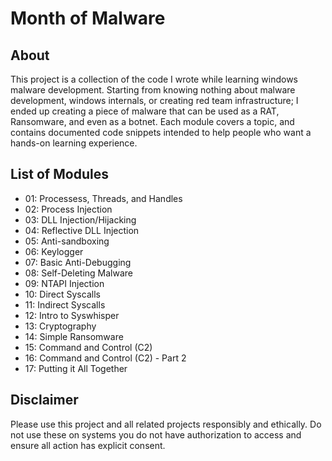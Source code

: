 # Month of Malware 
## About
This project is a collection of the code I wrote while learning windows malware development. Starting from knowing nothing about malware development, windows internals, or creating red team infrastructure; I ended up creating a piece of malware that can be used as a RAT, Ransomware, and even as a botnet. Each module covers a topic, and contains documented code snippets intended to help people who want a hands-on learning experience. 

## List of Modules
- 01: Processess, Threads, and Handles
- 02: Process Injection
- 03: DLL Injection/Hijacking
- 04: Reflective DLL Injection
- 05: Anti-sandboxing
- 06: Keylogger
- 07: Basic Anti-Debugging
- 08: Self-Deleting Malware
- 09: NTAPI Injection
- 10: Direct Syscalls
- 11: Indirect Syscalls
- 12: Intro to Syswhisper
- 13: Cryptography
- 14: Simple Ransomware
- 15: Command and Control (C2)
- 16: Command and Control (C2) - Part 2
- 17: Putting it All Together

## Disclaimer
Please use this project and all related projects responsibly and ethically. Do not use these on systems you do not have authorization to access and ensure all action has explicit consent.